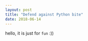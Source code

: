 ```yaml
---
layout: post
title: "Defend against Python bite"
date: 2018-06-14
---
```

hello, it is just for `fun` :))
